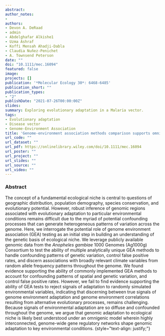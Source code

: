 ```yaml
---
abstract: 
author_notes:
-
authors:
- Devon A. DeRaad
- admin
- Abdelghafar Alkishe1
- Uzma Ashraf
- Koffi Mensah Ahadji-Dabla
- Claudia Nuñez-Penichet
- A. Townsend Peterson
date: ""
doi: "10.1111/mec.16094"
featured: false
image:
projects: []
publication: '*Molecular Ecology 30*: 6468-6485'
publication_short: ""
publication_types:
- "2"
publishDate: "2021-07-26T00:00:00Z"
slides: 
summary: Exploring evolutionary adaptation in a Malaria vector.
tags:
- Evolutionary adaptation
- Disease vector
- Genome-Environment Association
title: 'Genome-environment association methods comparison supports omnigenic adaptation to ecological niche in malaria vector mosquitoes'
url_code: ""
url_dataset: ""
url_pdf: https://onlinelibrary.wiley.com/doi/10.1111/mec.16094
url_poster: ""
url_project: ""
url_slides: ""
url_source: ""
url_video: ""
---
```


### Abstract

The concept of a fundamental ecological niche is central to questions of geographic distribution, population demography, species conservation, and evolutionary potential. However, robust inference of genomic regions associated with evolutionary adaptation to particular environmental conditions remains difficult due to the myriad of potential confounding processes that can generate heterogeneous patterns of variation across the genome. Here, we interrogate the potential role of genome environment association (GEA) testing as an initial step in building an understanding of the genetic basis of ecological niche. We leverage publicly available genomic data from the *Anopheles gambiae* 1000 Genomes (Ag1000g) Consortium to test the ability of multiple analytically unique GEA methods to handle confounding patterns of genetic variation, control false positive rates, and discern associations with broadly relevant climate variables from random allele frequency patterns throughout the genome. We found evidence supporting the ability of commonly implemented GEA methods to account for confounding patterns of spatial and genetic variation, and control false positive rates. However, we fail to find evidence supporting the ability of GEA tests to reject signals of adaptation to randomly simulated environmental variables, indicating that discerning between true signals of genome environment adaptation and genome environment correlations resulting from alternative evolutionary processes, remains challenging. Because signals of environmental adaptation are so diffuse and confounded throughout the genome, we argue that genomic adaptation to ecological niche is likely best understood under an omnigenic model wherein highly interconnected, genome-wide gene regulatory networks shape genomic adaptation to key environmental conditions.
{style="text-align: justify;"}

<br>
